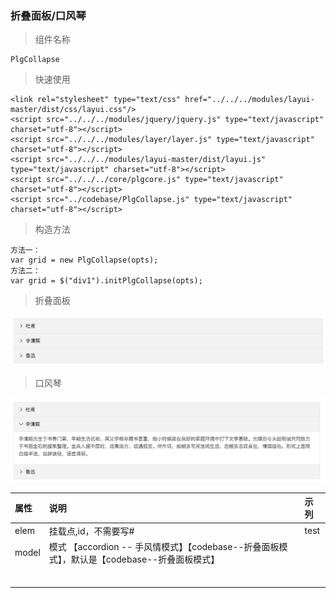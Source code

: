 ### 折叠面板/口风琴

> 组件名称

```
PlgCollapse
```

> 快速使用

```
<link rel="stylesheet" type="text/css" href="../../../modules/layui-master/dist/css/layui.css"/>
<script src="../../../modules/jquery/jquery.js" type="text/javascript" charset="utf-8"></script>
<script src="../../../modules/layer/layer.js" type="text/javascript" charset="utf-8"></script>
<script src="../../../modules/layui-master/dist/layui.js" type="text/javascript" charset="utf-8"></script>
<script src="../../../core/plgcore.js" type="text/javascript" charset="utf-8"></script>
<script src="../codebase/PlgCollapse.js" type="text/javascript" charset="utf-8"></script>
```

> 构造方法

```
方法一：
var grid = new PlgCollapse(opts);
方法二：
var grid = $("div1").initPlgCollapse(opts);
```

> 折叠面板

![](/assets/collapse.png)

> 口风琴

![](/assets/accordion.png)

| 属性 | 说明 | 示列 |
| :--- | :--- | :--- |
| elem | 挂载点,id，不需要写\# | test |
| model | 模式 【accordion  -- 手风情模式】【codebase--折叠面板模式】，默认是【codebase--折叠面板模式】 |  |
|  |  |  |
|  |  |  |
|  |  |  |
|  |  |  |
|  |  |  |
|  |  |  |



